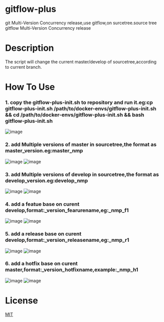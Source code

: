 # gitflow-plus
git Multi-Version Concurrency release,use gitflow,on surcetree.source tree gitflow  Multi-Version Concurrency release

# Description
The script will change the current master/develop of sourcetree,according to current branch.

# How To Use
### 1.  copy the gitflow-plus-init.sh to repository and run it.eg:cp gitflow-plus-init.sh /path/to/docker-envs/gitflow-plus-init.sh && cd /path/to/docker-envs/gitflow-plus-init.sh && bash gitflow-plus-init.sh ###
![image](https://github.com/myzero1/show-time/blob/master/gitflow-plus/screenshot/101.png)

### 2.  add Multiple versions of master in sourcetree,the format as master_version.eg:master_nmp ### 
![image](https://github.com/myzero1/show-time/blob/master/gitflow-plus/screenshot/103.png)
![image](https://github.com/myzero1/show-time/blob/master/gitflow-plus/screenshot/104.png)
    
### 3.  add Multiple versions of develop in sourcetree,the format as develop_version.eg:develop_nmp ### 
![image](https://github.com/myzero1/show-time/blob/master/gitflow-plus/screenshot/102.png)
![image](https://github.com/myzero1/show-time/blob/master/gitflow-plus/screenshot/104.png)
    
### 4.  add a featue base on curent develop,format:_version_fearurename,eg:_nmp_f1 ### 
![image](https://github.com/myzero1/show-time/blob/master/gitflow-plus/screenshot/105.png)
![image](https://github.com/myzero1/show-time/blob/master/gitflow-plus/screenshot/106.png)

### 5.  add a release base on curent develop,format:_version_releasename,eg:_nmp_r1 ### 
![image](https://github.com/myzero1/show-time/blob/master/gitflow-plus/screenshot/109.png)
![image](https://github.com/myzero1/show-time/blob/master/gitflow-plus/screenshot/110.png)

### 6.  add a hotfix base on curent master,format:_version_hotfixname,example:_nmp_h1 ### 
![image](https://github.com/myzero1/show-time/blob/master/gitflow-plus/screenshot/107.png)
![image](https://github.com/myzero1/show-time/blob/master/gitflow-plus/screenshot/108.png)

# License
[MIT](https://github.com/myzero1/gitflow-plus/blob/master/LICENSE)
